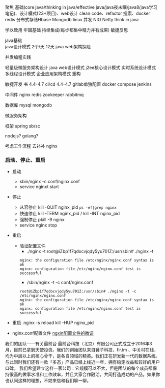 聚焦
基础(core java/thinking in java/effective java/java夜未眠/java8/java学习笔记)、设计模式(23+项目)、web设计
clean code、refactor
搜索、docker
redis
分布式存储Hbase Mongodb
linux
并发 NIO Netty
think in java

学以致用 牢固基础 持续集成(每步都集中精力并有成果) 敏捷反思

java基础    
java设计模式 2个/天 12天
java web架构探险 

并发编程实践

轻量级微服务架构设计
java web设计模式
j2ee核心设计模式
实时系统设计模式 多线程设计模式 企业应用架构模式
重构

敏捷开发 书 4.4-4.7 
ci/cd     4.4-4.7 
    gitlab单独配置
    docker compose
    jenkins

中间件
nginx redis zookeeper rabbitmq

数据库
mysql
mongodb

微服务架构

框架
spring
sb/sc

nodejs? golang?



考虑工作流程 去补补
nginx 
### 启动、停止、重启
- 启动
    - sbin/nginx -c conf/nginx.conf
    - service nginxt start

- 停止
    - 从容停止 kill -QUIT nginx_pid
    `ps -ef|grep nginx`
    - 快速停止 kill -TERM nginx_pid / kill -INT nginx_pid
    - 强制停止 pkill -9 nginx
    - service nginx stop
- 重启
    - 验证配置文件 
        - ./nginx -t
        root@iZbp1f7qdocvjqdy5yu701Z:/usr/sbin# ./nginx -t
        ```
        nginx: the configuration file /etc/nginx/nginx.conf syntax is ok
        nginx: configuration file /etc/nginx/nginx.conf test is successful
        ```
        - /sbin/nginx -t -c conf/nginx.conf
        ```
        root@iZbp1f7qdocvjqdy5yu701Z:/usr/sbin# ./nginx -t -c /etc/nginx/nginx.conf
        nginx: the configuration file /etc/nginx/nginx.conf syntax is ok
        nginx: configuration file /etc/nginx/nginx.conf test is successful
        ```
    
- 重启
.nginx -s reload
kill -HUP nginx_pid

- nginx.conf配置文件
[ngxin配置文件的微调][1]  

[1]:https://www.oschina.net/translate/nginx-setup?print

我们的团队——有关最前台
最前台科技（北京）有限公司正式成立于2016年3月，目前已拿到天使投资。我们的创始团队来自锤子科技、fir.im 、中关村在线，均为中层以上的核心骨干，是各自领域的精英。我们正在研发新一代的数据系统。与此同时我们还有一款「多态」产品已经上线近一年，拥有稳定收益和较好的用户口碑。
我们希望建立这样一家公司：它规模可以不大，但是团队的每个成员都保持很高的做事水准和工作效率，并且大家合作融洽，共同打造成功的产品。如果你也认同这样的理想，不妨来信和我们聊一聊。






